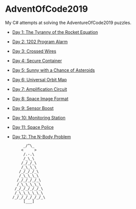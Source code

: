 # AdventOfCode2019

My C# attempts at solving the AdventureOfCode2019 puzzles. 

* [Day 1: The Tyranny of the Rocket Equation](AdventOfCode2019/Day1.cs)
* [Day 2: 1202 Program Alarm](AdventOfCode2019/Day2.cs)
* [Day 3: Crossed Wires](AdventOfCode2019/Day3.cs)
* [Day 4: Secure Container](AdventOfCode2019/Day4.cs)
* [Day 5: Sunny with a Chance of Asteroids](AdventOfCode2019/Day5.cs)
* [Day 6: Universal Orbit Map](AdventOfCode2019/Day6.cs)
* [Day 7: Amplification Circuit](AdventOfCode2019/Day7.cs)
* [Day 8: Space Image Format](AdventOfCode2019/Day8.cs)
* [Day 9: Sensor Boost](AdventOfCode2019/Day9.cs)
* [Day 10: Monitoring Station](AdventOfCode2019/Day10.cs)
* [Day 11: Space Police](AdventOfCode2019/Day11.cs)
* [Day 12: The N-Body Problem](AdventOfCode2019/Day12.cs)

           _/^\_      
          <     >
           /.-.\
           /_\_\
          /_/_/_\
          /_\_\_\
         /_/_/_/_\
         /_\_\_\_\
        /_/_/_/_/_\
        /_\_\_\_\_\
       /_/_/_/_/_/_\
       /_\_\_\_\_\_\
      /_/_/_/_/_/_/_\
           [___]
           